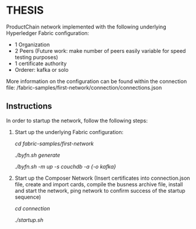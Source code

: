 # THESIS

ProductChain network implemented with the following underlying Hyperledger Fabric configuration:

- 1 Organization
- 2 Peers (Future work: make number of peers easily variable for speed testing purposes)
- 1 certificate authority
- Orderer: kafka or solo

More information on the configuration can be found within the connection file:
/fabric-samples/first-network/connection/connections.json


## Instructions

In order to startup the network, follow the following steps:

1. Start up the underlying Fabric configuration:

      *cd fabric-samples/first-network*
  
      *./byfn.sh generate*
  
      *./byfn.sh -m up -s couchdb -a {-o kafka}*

2. Start up the Composer Network (Insert certificates into connection.json file, create and import cards, compile the busness archive file, install and start the network, ping network to confirm success of the startup sequence)

      *cd connection*
  
      *./startup.sh*
